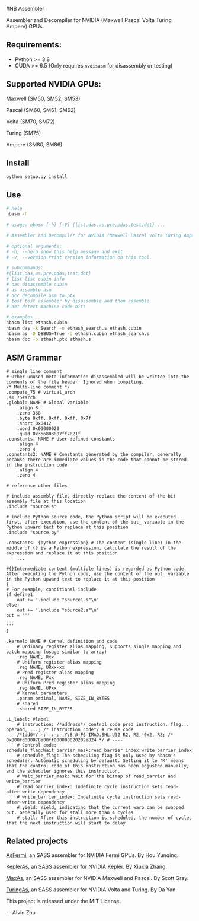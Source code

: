 #NB Assembler

Assembler and Decompiler for NVIDIA (Maxwell Pascal Volta Turing Ampere) GPUs.


## Requirements:

* Python >= 3.8
* CUDA >= 6.5 (Only requires `nvdisasm` for disassembly or testing)


## Supported NVIDIA GPUs:

Maxwell (SM50, SM52, SM53)

Pascal (SM60, SM61, SM62)

Volta (SM70, SM72)

Turing (SM75)

Ampere (SM80, SM86)


## Install

```
python setup.py install
```


## Use

```bash
# help
nbasm -h

# usage: nbasm [-h] [-V] {list,das,as,pre,pdas,test,det} ...

# Assembler and Decompiler for NVIDIA (Maxwell Pascal Volta Turing Ampere) GPUs.

# optional arguments:
# -h, --help show this help message and exit
# -V, --version Print version information on this tool.

# subcommands:
#{list,das,as,pre,pdas,test,det}
# list list cubin info
# das disassemble cubin
# as assemble asm
# dcc decompile asm to ptx
# test test assembler by disassemble and then assemble
# det detect machine code bits

# examples
nbasm list ethash.cubin
nbasm das -k Search -o ethash_search.s ethash.cubin
nbasm as -D DEBUG=True -o ethash.cubin ethash_search.s
nbasm dcc -o ethash.ptx ethash.s
```

## ASM Grammar

```assembly
# single line comment
# Other unused meta-information disassembled will be written into the comments of the file header. Ignored when compiling.
/* Multi-line comment */
.compute_75 # virtual_arch
.sm_75#arch
.global: NAME # Global variable
	.align 8
	.zero 368
	.byte 0xff, 0xff, 0xff, 0x7f
	.short 0x0412
	.word 0x00000020
	.quad 0x366803807ff7021f
.constants: NAME # User-defined constants
    .align 4
    .zero 4
.constants2: NAME # Constants generated by the compiler, generally because there are immediate values ​​in the code that cannot be stored in the instruction code
    .align 4
    .zero 4

# reference other files

# include assembly file, directly replace the content of the bit assembly file at this location
.include "source.s"

# include Python source code, the Python script will be executed first, after execution, use the content of the out_ variable in the Python upward text to replace at this position
.include "source.py"

.constants: {python expression} # The content (single line) in the middle of {} is a Python expression, calculate the result of the expression and replace it at this position
    ...

#{}Intermediate content (multiple lines) is regarded as Python code. After executing the Python code, use the content of the out_ variable in the Python upward text to replace it at this position
{
# For example, conditional include
if define1:
    out += '.include "source1.s"\n'
else:
    out += '.include "source2.s"\n'
out = '''
...
'''
}

.kernel: NAME # Kernel definition and code
	# Ordinary register alias mapping, supports single mapping and batch mapping (usage similar to array)
	.reg NAME, Rxx
	# Uniform register alias mapping
	.reg NAME, URxx-xx
	# Pred register alias mapping
	.reg NAME, Pxx
	# Uniform Pred register alias mapping
	.reg NAME, UPxx
	# Kernel parameters
	.param ordinal, NAME, SIZE_IN_BYTES
	# shared
	.shared SIZE_IN_BYTES

.L_label: #label
    # instruction: /*address*/ control code pred instruction. flag... operand, ...; /* instruction code*/ # reuse code
	/*1dd0*/ -:--:-:-:Y:8 @!P6 IMAD.SHL.U32 R2, R2, 0x2, RZ; /* 0x000fd000078e00ff000000020202e824 */ # ----
	# Control code: schedule_flag:Wait_barrier_mask:read_barrier_index:write_barrier_index:yield:stall
	# schedule_flag: The scheduling flag is only used by nbasm's scheduler. Automatic scheduling by default. Setting it to 'K' means that the control code of this instruction has been adjusted manually, and the scheduler ignores this instruction.
	# Wait_barrier_mask: Wait for the bitmap of read_barrier and write_barrier
	# read_barrier_index: Indefinite cycle instruction sets read-after-write dependency
	# write_barrier_index: Indefinite cycle instruction sets read-after-write dependency
	# yield: Yield, indicating that the current warp can be swapped out. Generally used for stall more than 4 cycles
	# stall: After this instruction is scheduled, the number of cycles that the next instruction will start to delay
```

## Related projects

[AsFermi](https://github.com/hyqneuron/asfermi), an SASS assembler for NVIDIA Fermi GPUs. By Hou Yunqing.

[KeplerAs](https://github.com/xiuxiazhang/KeplerAs), an SASS assembler for NVIDIA Kepler. By Xiuxia Zhang.

[MaxAs](https://github.com/NervanaSystems/maxas), an SASS assembler for NVIDIA Maxwell and Pascal. By Scott Gray.

[TuringAs](https://github.com/daadaada/turingas), an SASS assembler for NVIDIA Volta and Turing. By Da Yan.



This project is released under the MIT License.

-- Alvin Zhu
